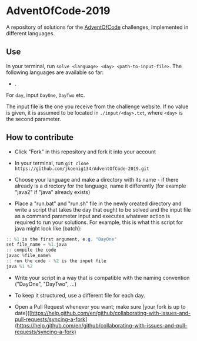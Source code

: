 # AdventOfCode-2019

A repository of solutions for the [AdventOfCode](https://adventofcode.com/) challenges, implemented in different languages.

## Use

In your terminal, run `solve <language> <day> <path-to-input-file>`. The following languages are available so far:

- .

For `day`, input `DayOne`, `DayTwo` etc.



The input file is the one you receive from the challenge website. If no value is given, it is assumed to be located in `./input/<day>.txt`, where `<day>` is the second parameter.

## How to contribute

- Click "Fork" in this repository and fork it into your account

- In your terminal, run `git clone https://github.com/jkoenig134/AdventOfCode-2019.git`

- Choose your language and make a directory with its name - if there already is a directory for the language, name it differently (for example "java2" if "java" already exists)

- Place a "run.bat" and "run.sh" file in the newly created directory and write a script that takes the day that ought to be solved and the input file as a command parameter input and executes whatever action is required to run your solutions. For example, this is what this script for java might look like (batch):

```java
:: %1 is the first argument, e.g. "DayOne"
set file_name = %1.java
:: compile the code
javac %file_name%
:: run the code - %2 is the input file
java %1 %2
```

- Write your script in a way that is compatible with the naming convention ("DayOne", "DayTwo", ...)

- To keep it structured, use a different file for each day.

- Open a Pull Request whenever you want; make sure [your fork is up to date]([https://help.github.com/en/github/collaborating-with-issues-and-pull-requests/syncing-a-fork](https://help.github.com/en/github/collaborating-with-issues-and-pull-requests/syncing-a-fork)






